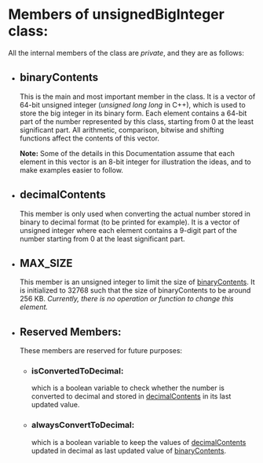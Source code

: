 # Members of unsignedBigInteger class:
All the internal members of the class are *private*, and they are as follows:
- ## binaryContents
  This is the main and most important member in the class. It is a vector of 64-bit unsigned integer (*unsigned long long* in C++),
  which is used to store the big integer in its binary form. Each element contains a 64-bit part of the number represented by this class,
  starting from 0 at the least significant part. 
  All arithmetic, comparison, bitwise and shifting functions affect the contents of this vector.

  **Note:** Some of the details in this Documentation assume that each element in this vector is an 8-bit integer for illustration the ideas,
  and to make examples easier to follow.
  
- ## decimalContents
  This member is only used when converting the actual number stored in binary to decimal format (to be printed for example).
  It is a vector of unsigned integer where each element contains a 9-digit part of the number starting from 0 at the least significant part.

- ## MAX_SIZE
  This member is an unsigned integer to limit the size of [binaryContents](#binarycontents).
  It is initialized to 32768 such that the size of binaryContents to be around 256 KB.
  *Currently, there is no operation or function to change this element.*

- ## Reserved Members:
  These members are reserved for future purposes:
    - ### isConvertedToDecimal: 
      which is a boolean variable to check whether the number is converted to decimal and stored in [decimalContents](#decimalContents) in its last updated value.
    - ### alwaysConvertToDecimal:
      which is a boolean variable to keep the values of [decimalContents](#decimalContents) updated in decimal as last updated value of [binaryContents](#binarycontents).
